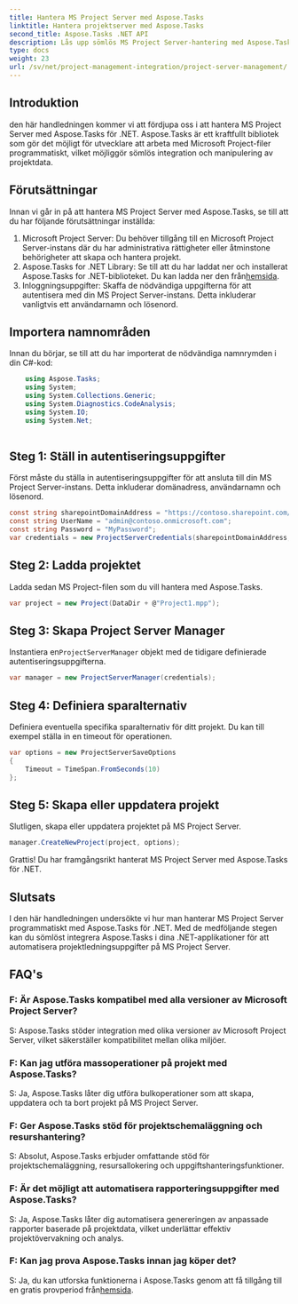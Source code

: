 ```yaml
---
title: Hantera MS Project Server med Aspose.Tasks
linktitle: Hantera projektserver med Aspose.Tasks
second_title: Aspose.Tasks .NET API
description: Lås upp sömlös MS Project Server-hantering med Aspose.Tasks för .NET. Automatisera projektuppgifter utan ansträngning.
type: docs
weight: 23
url: /sv/net/project-management-integration/project-server-management/
---
```

## Introduktion
den här handledningen kommer vi att fördjupa oss i att hantera MS Project Server med Aspose.Tasks för .NET. Aspose.Tasks är ett kraftfullt bibliotek som gör det möjligt för utvecklare att arbeta med Microsoft Project-filer programmatiskt, vilket möjliggör sömlös integration och manipulering av projektdata.
## Förutsättningar
Innan vi går in på att hantera MS Project Server med Aspose.Tasks, se till att du har följande förutsättningar inställda:
1. Microsoft Project Server: Du behöver tillgång till en Microsoft Project Server-instans där du har administrativa rättigheter eller åtminstone behörigheter att skapa och hantera projekt.
2.  Aspose.Tasks for .NET Library: Se till att du har laddat ner och installerat Aspose.Tasks for .NET-biblioteket. Du kan ladda ner den från[hemsida](https://releases.aspose.com/tasks/net/).
3. Inloggningsuppgifter: Skaffa de nödvändiga uppgifterna för att autentisera med din MS Project Server-instans. Detta inkluderar vanligtvis ett användarnamn och lösenord.
## Importera namnområden
Innan du börjar, se till att du har importerat de nödvändiga namnrymden i din C#-kod:
```csharp
    using Aspose.Tasks;
    using System;
    using System.Collections.Generic;
    using System.Diagnostics.CodeAnalysis;
    using System.IO;
    using System.Net;
    
```
## Steg 1: Ställ in autentiseringsuppgifter
Först måste du ställa in autentiseringsuppgifter för att ansluta till din MS Project Server-instans. Detta inkluderar domänadress, användarnamn och lösenord.
```csharp
const string sharepointDomainAddress = "https://contoso.sharepoint.com/sites/pwa";
const string UserName = "admin@contoso.onmicrosoft.com";
const string Password = "MyPassword";
var credentials = new ProjectServerCredentials(sharepointDomainAddress, UserName, Password);
```
## Steg 2: Ladda projektet
Ladda sedan MS Project-filen som du vill hantera med Aspose.Tasks.
```csharp
var project = new Project(DataDir + @"Project1.mpp");
```
## Steg 3: Skapa Project Server Manager
 Instantiera en`ProjectServerManager` objekt med de tidigare definierade autentiseringsuppgifterna.
```csharp
var manager = new ProjectServerManager(credentials);
```
## Steg 4: Definiera sparalternativ
Definiera eventuella specifika sparalternativ för ditt projekt. Du kan till exempel ställa in en timeout för operationen.
```csharp
var options = new ProjectServerSaveOptions
{
    Timeout = TimeSpan.FromSeconds(10)
};
```
## Steg 5: Skapa eller uppdatera projekt
Slutligen, skapa eller uppdatera projektet på MS Project Server.
```csharp
manager.CreateNewProject(project, options);
```
Grattis! Du har framgångsrikt hanterat MS Project Server med Aspose.Tasks för .NET.

## Slutsats
I den här handledningen undersökte vi hur man hanterar MS Project Server programmatiskt med Aspose.Tasks för .NET. Med de medföljande stegen kan du sömlöst integrera Aspose.Tasks i dina .NET-applikationer för att automatisera projektledningsuppgifter på MS Project Server.
## FAQ's
### F: Är Aspose.Tasks kompatibel med alla versioner av Microsoft Project Server?
S: Aspose.Tasks stöder integration med olika versioner av Microsoft Project Server, vilket säkerställer kompatibilitet mellan olika miljöer.
### F: Kan jag utföra massoperationer på projekt med Aspose.Tasks?
S: Ja, Aspose.Tasks låter dig utföra bulkoperationer som att skapa, uppdatera och ta bort projekt på MS Project Server.
### F: Ger Aspose.Tasks stöd för projektschemaläggning och resurshantering?
S: Absolut, Aspose.Tasks erbjuder omfattande stöd för projektschemaläggning, resursallokering och uppgiftshanteringsfunktioner.
### F: Är det möjligt att automatisera rapporteringsuppgifter med Aspose.Tasks?
S: Ja, Aspose.Tasks låter dig automatisera genereringen av anpassade rapporter baserade på projektdata, vilket underlättar effektiv projektövervakning och analys.
### F: Kan jag prova Aspose.Tasks innan jag köper det?
 S: Ja, du kan utforska funktionerna i Aspose.Tasks genom att få tillgång till en gratis provperiod från[hemsida](https://purchase.aspose.com/temporary-license/).